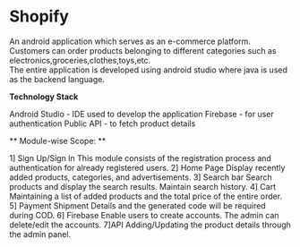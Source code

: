 # Shopify

An android application which serves as an e-commerce platform.
Customers can order products belonging to different categories such as electronics,groceries,clothes,toys,etc.  
The entire application is developed using android studio where java is used as the backend language.

**Technology Stack**

Android Studio - IDE used to develop the application
Firebase - for user authentication
Public API - to fetch product details


** Module-wise Scope: **

1] Sign Up/Sign In
This module consists of the registration process and authentication for already registered users.
2] Home Page
Display recently added products, categories, and advertisements.
3] Search bar
Search products and display the search results. Maintain search history.
4] Cart
Maintaining a list of added products and the total price of the entire order.
5] Payment
Shipment Details and the generated code will be required during COD.
6] Firebase
Enable users to create accounts. The admin can delete/edit the accounts.
7]API
Adding/Updating the product details through the admin panel.


